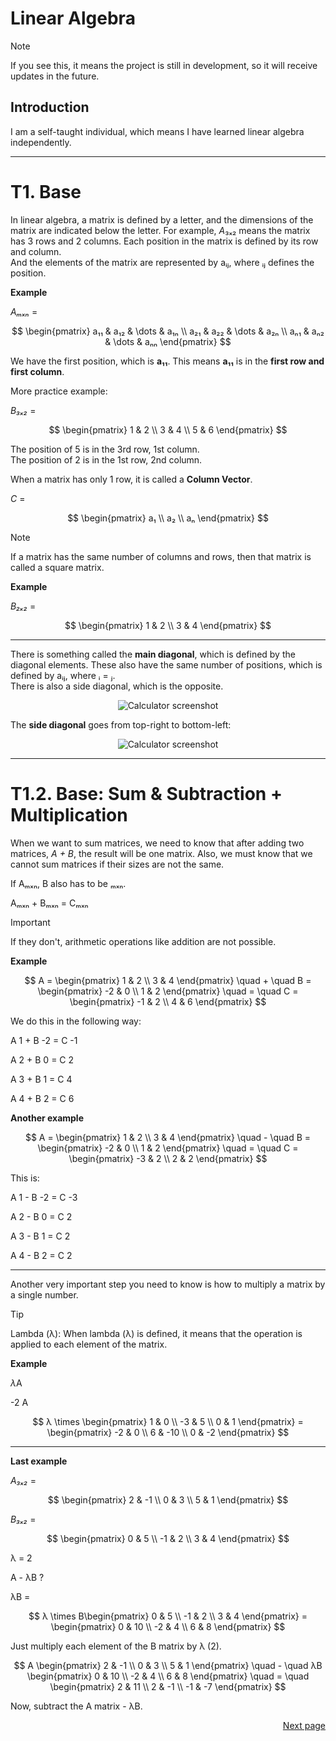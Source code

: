 # Linear Algebra

> [!NOTE]  
> If you see this, it means the project is still in development, so it will receive updates in the future.

## Introduction

I am a self-taught individual, which means I have learned linear algebra independently.

---

# T1. Base

In linear algebra, a matrix is defined by a letter, and the dimensions of the matrix are indicated below the letter. For example, *A*₃ₓ₂ means the matrix has 3 rows and 2 columns. Each position in the matrix is defined by its row and column.  
And the elements of the matrix are represented by aᵢⱼ, where ᵢⱼ defines the position.

**Example**

*Aₘₓₙ* =

$$
\begin{pmatrix}
  a₁₁ & a₁₂ & \dots & a₁ₙ  \\
  a₂₁ & a₂₂ & \dots & a₂ₙ  \\
  aₙ₁ & aₙ₂ & \dots & aₙₙ 
\end{pmatrix}
$$

We have the first position, which is **a₁₁**. This means **a₁₁** is in the **first row and first column**.

More practice example:

*B₃ₓ₂* =

$$
\begin{pmatrix}
  1 & 2  \\
  3 & 4  \\
  5 & 6 
\end{pmatrix}
$$

The position of 5 is in the 3rd row, 1st column.  
The position of 2 is in the 1st row, 2nd column.

When a matrix has only 1 row, it is called a **Column Vector**.

*C* =

$$
\begin{pmatrix}
  a₁ \\
  a₂ \\
  aₙ
\end{pmatrix}
$$

> [!NOTE]  
> If a matrix has the same number of columns and rows, then that matrix is called a square matrix.

**Example**

*B₂ₓ₂* =

$$
\begin{pmatrix}
  1 & 2  \\
  3 & 4   
\end{pmatrix}
$$

---

There is something called the **main diagonal**, which is defined by the diagonal elements. These also have the same number of positions, which is defined by aᵢⱼ, where ᵢ = ⱼ.  
There is also a side diagonal, which is the opposite.  
<p align="center">
   <img src="https://github.com/user-attachments/assets/fa011eb9-92aa-46f3-9918-ec3e09d4bbee" alt="Calculator screenshot" />
</p>

The **side diagonal** goes from top-right to bottom-left:

<p align="center">
   <img src="https://github.com/user-attachments/assets/c50a5ba9-135f-4bab-91e7-a3290871f201" alt="Calculator screenshot" />
</p>

---

# T1.2. Base: Sum & Subtraction + Multiplication

When we want to sum matrices, we need to know that after adding two matrices, *A + B*, the result will be one matrix. Also, we must know that we cannot sum matrices if their sizes are not the same.

If Aₘₓₙ, B also has to be ₘₓₙ.

Aₘₓₙ + Bₘₓₙ = Cₘₓₙ

> [!IMPORTANT]  
> If they don't, arithmetic operations like addition are not possible.

**Example**

$$
A = \begin{pmatrix}
  1 & 2  \\
  3 & 4   
\end{pmatrix}
\quad + \quad
B = \begin{pmatrix}
  -2 & 0  \\
  1 & 2   
\end{pmatrix}
\quad = \quad
C = \begin{pmatrix}
  -1 & 2  \\
  4 & 6
\end{pmatrix}
$$

We do this in the following way:

A 1 + B -2 = C -1

A 2 + B 0 = C 2

A 3 + B 1 = C 4

A 4 + B 2 = C 6

**Another example**

$$
A = \begin{pmatrix}
  1 & 2  \\
  3 & 4   
\end{pmatrix}
\quad - \quad
B = \begin{pmatrix}
  -2 & 0  \\
  1 & 2   
\end{pmatrix}
\quad = \quad
C = \begin{pmatrix}
  -3 & 2  \\
  2 & 2
\end{pmatrix}
$$

This is:

A 1 - B -2 = C -3

A 2 - B 0 = C 2

A 3 - B 1 = C 2

A 4 - B 2 = C 2 

---

Another very important step you need to know is how to multiply a matrix by a single number.

> [!TIP]  
> Lambda (λ): When lambda (λ) is defined, it means that the operation is applied to each element of the matrix.

**Example**

*λ*A

-2 A

$$
λ \times \begin{pmatrix}
    1 & 0 \\
    -3 & 5 \\
    0 & 1
\end{pmatrix}
= \begin{pmatrix}
    -2 & 0 \\
    6 & -10 \\
    0 & -2
\end{pmatrix}
$$

---

**Last example**

*A₃ₓ₂* =

$$
\begin{pmatrix}
  2 & -1  \\
  0 & 3  \\
  5 & 1 
\end{pmatrix}
$$

*B₃ₓ₂* =

$$
\begin{pmatrix}
  0 & 5  \\
  -1 & 2  \\
  3 & 4 
\end{pmatrix}
$$

λ = 2

A - λB ?

λB = 

$$
λ \times B\begin{pmatrix}
    0 & 5 \\
    -1 & 2 \\
    3 & 4
\end{pmatrix}
= \begin{pmatrix}
    0 & 10 \\
    -2 & 4 \\
    6 & 8
\end{pmatrix}
$$

Just multiply each element of the B matrix by λ (2).

$$
A \begin{pmatrix}
  2 & -1  \\
  0 & 3  \\
  5 & 1 
\end{pmatrix}
\quad - \quad
λB \begin{pmatrix}
    0 & 10 \\
    -2 & 4 \\
    6 & 8
\end{pmatrix}
\quad = \quad
 \begin{pmatrix}
    2 & 11 \\
    2 & -1 \\
    -1 & -7
\end{pmatrix}
$$

Now, subtract the A matrix - λB.
  
<p align="right">
  <a href="https://github.com/21Sec0nds/LinearAlgebra/tree/T2">Next page</a>
</p>
